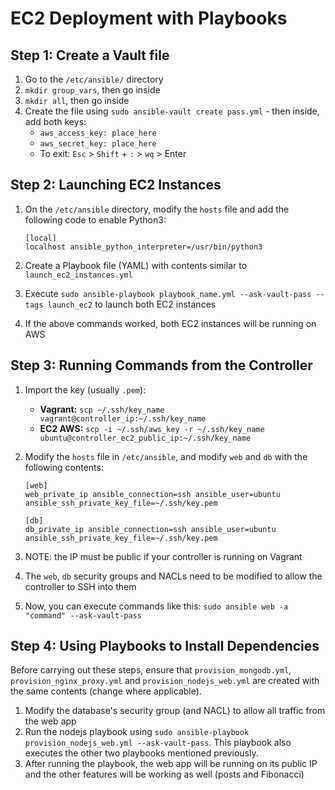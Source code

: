 # EC2 Deployment with Playbooks
## Step 1: Create a Vault file
1. Go to the `/etc/ansible/` directory
2. `mkdir group_vars`, then go inside
3. `mkdir all`, then go inside
4. Create the file using `sudo ansible-vault create pass.yml` - then inside, add both keys:
   * `aws_access_key: place_here`
   * `aws_secret_key: place_here`
   * To exit: `Esc` > `Shift` + `:` > `wq` > Enter

## Step 2: Launching EC2 Instances
1. On the `/etc/ansible` directory, modify the `hosts` file and add the following code to enable Python3:

   ```
   [local]
   localhost ansible_python_interpreter=/usr/bin/python3
   ```
2. Create a Playbook file (YAML) with contents similar to `launch_ec2_instances.yml`
3. Execute `sudo ansible-playbook playbook_name.yml --ask-vault-pass --tags launch_ec2` to launch both EC2 instances
4. If the above commands worked, both EC2 instances will be running on AWS

## Step 3: Running Commands from the Controller
1. Import the key (usually `.pem`):
   * **Vagrant:** `scp ~/.ssh/key_name vagrant@controller_ip:~/.ssh/key_name`
   * **EC2 AWS:** `scp -i ~/.ssh/aws_key -r ~/.ssh/key_name ubuntu@controller_ec2_public_ip:~/.ssh/key_name`
2. Modify the `hosts` file in `/etc/ansible`, and modify `web` and `db` with the following contents:

   ```
   [web]
   web_private_ip ansible_connection=ssh ansible_user=ubuntu ansible_ssh_private_key_file=~/.ssh/key.pem

   [db]
   db_private_ip ansible_connection=ssh ansible_user=ubuntu ansible_ssh_private_key_file=~/.ssh/key.pem
   ```

3. NOTE: the IP must be public if your controller is running on Vagrant
4. The `web`, `db` security groups and NACLs need to be modified to allow the controller to SSH into them
5. Now, you can execute commands like this: `sudo ansible web -a "command" --ask-vault-pass`

## Step 4: Using Playbooks to Install Dependencies
Before carrying out these steps, ensure that `provision_mongodb.yml`, `provision_nginx_proxy.yml` and `provision_nodejs_web.yml` are created with the same contents (change where applicable).
1. Modify the database's security group (and NACL) to allow all traffic from the web app
2. Run the nodejs playbook using `sudo ansible-playbook provision_nodejs_web.yml --ask-vault-pass`. This playbook also executes the other two playbooks mentioned previously.
3. After running the playbook, the web app will be running on its public IP and the other features will be working as well (posts and Fibonacci)
